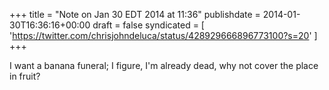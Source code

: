 +++
title = "Note on Jan 30 EDT 2014 at 11:36"
publishdate = 2014-01-30T16:36:16+00:00
draft = false
syndicated = [ 'https://twitter.com/chrisjohndeluca/status/428929666896773100?s=20' ]
+++

I want a banana funeral; I figure, I'm already dead, why not cover the place in fruit?
